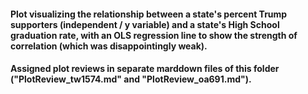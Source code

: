 #### Plot visualizing the relationship between a state's percent Trump supporters (independent / y variable) and a state's High School graduation rate, with an OLS regression line to show the strength of correlation (which was disappointingly weak).

#### Assigned plot reviews in separate marddown files of this folder ("PlotReview_tw1574.md" and "PlotReview_oa691.md").
